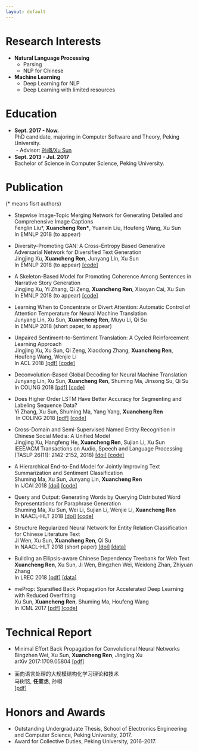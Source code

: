 ```yaml
---
layout: default
---
```


# Research Interests

* **Natural Language Processing**
  * Parsing
  * NLP for Chinese
* **Machine Learning**
  * Deep Learning for NLP
  * Deep Learning with limited resources

# Education

- **Sept. 2017 - Now.**  
  PhD candidate, majoring in Computer Software and Theory, Peking University.  
  - Advisor: [孙栩/Xu Sun](http://www.xusun.org)
- **Sept. 2013 - Jul. 2017**  
  Bachelor of Science in Computer Science, Peking University.

# Publication

(\* means fisrt authors)

* Stepwise Image-Topic Merging Network for Generating Detailed and Comprehensive Image Captions  
  Fenglin Liu\*, **Xuancheng Ren\***, Yuanxin Liu, Houfeng Wang, Xu Sun  
  In EMNLP 2018 (to appear)
  
* Diversity-Promoting GAN: A Cross-Entropy Based Generative Adversarial Network for Diversified Text Generation  
  Jingjing Xu, **Xuancheng Ren**, Junyang Lin, Xu Sun  
  In EMNLP 2018 (to appear) [[code]](https://github.com/lancopku/DPGAN)
  
* A Skeleton-Based Model for Promoting Coherence Among Sentences in Narrative Story Generation  
  Jingjing Xu, Yi Zhang, Qi Zeng, **Xuancheng Ren**, Xiaoyan Cai, Xu Sun  
  In EMNLP 2018 (to appear) [[code]](https://github.com/lancopku/Skeleton-Based-Generation-Model)
  
* Learning When to Concentrate or Divert Attention: Automatic Control of Attention Temperature for Neural Machine Translation  
  Junyang Lin, Xu Sun, **Xuancheng Ren**, Muyu Li, Qi Su  
  In EMNLP 2018 (short paper, to appear)

* Unpaired Sentiment-to-Sentiment Translation: A Cycled Reinforcement Learning Approach  
  Jingjing Xu, Xu Sun, Qi Zeng, Xiaodong Zhang, **Xuancheng Ren**, Houfeng Wang, Wenjie Li  
  In ACL 2018 [[pdf]](http://aclweb.org/anthology/P18-1090) [[code]](https://github.com/lancopku/Unpaired-Sentiment-Translation)

* Deconvolution-Based Global Decoding for Neural Machine Translation  
  Junyang Lin, Xu Sun, **Xuancheng Ren**, Shuming Ma, Jinsong Su, Qi Su  
  In COLING 2018 [[pdf]](http://aclweb.org/anthology/C18-1276) [[code]](https://github.com/lancopku/DeconvDec)
  
* Does Higher Order LSTM Have Better Accuracy for Segmenting and Labeling Sequence Data?  
  Yi Zhang, Xu Sun, Shuming Ma, Yang Yang, **Xuancheng Ren**  
  In COLING 2018 [[pdf]](http://aclweb.org/anthology/C18-1061) [[code]](https://github.com/lancopku/Multi-Order-LSTM)

* Cross-Domain and Semi-Supervised Named Entity Recognition in Chinese Social Media: A Unified Model  
  Jingjing Xu, Hangfeng He, **Xuancheng Ren**, Sujian Li, Xu Sun  
  IEEE/ACM Transactions on Audio, Speech and Language Processing (TASLP 26(11): 2142-2152, 2018) [[doi]](https://doi.org/10.1109/TASLP.2018.2856625) [[code]](https://github.com/lancopku/ChineseNER)

* A Hierarchical End-to-End Model for Jointly Improving Text Summarization and Sentiment Classification  
  Shuming Ma, Xu Sun, Junyang Lin, **Xuancheng Ren**  
  In IJCAI 2018 [[doi]](https://doi.org/10.24963/ijcai.2018/591) [[code]](https://github.com/lancopku/HSSC)

* Query and Output: Generating Words by Querying Distributed Word Representations for Paraphrase Generation  
  Shuming Ma, Xu Sun, Wei Li, Sujian Li, Wenjie Li, **Xuancheng Ren**  
  In NAACL-HLT 2018 [[doi]](https://doi.org/10.18653/v1/N18-1018) [[code]](https://github.com/lancopku/WEAN)

* Structure Regularized Neural Network for Entity Relation Classification for Chinese Literature Text  
  Ji Wen, Xu Sun, **Xuancheng Ren**, Qi Su  
  In NAACL-HLT 2018 (short paper) [[doi]](https://doi.org/10.18653/v1/N18-2059) [[data]](http://anthology.aclweb.org/attachments/N/N18/N18-2059.Datasets.zip)

* Building an Ellipsis-aware Chinese Dependency Treebank for Web Text  
  **Xuancheng Ren**, Xu Sun, Ji Wen, Bingzhen Wei, Weidong Zhan, Zhiyuan Zhang  
  In LREC 2018  [[pdf]](http://www.lrec-conf.org/proceedings/lrec2018/pdf/297.pdf) [[data]](https://github.com/lancopku/Chinese-Dependency-Treebank-with-Ellipsis)

* meProp: Sparsified Back Propagation for Accelerated Deep Learning with Reduced Overfitting  
  Xu Sun, **Xuancheng Ren**, Shuming Ma, Houfeng Wang  
  In ICML 2017 [[pdf]](http://proceedings.mlr.press/v70/sun17c/sun17c.pdf) [[code]](https://github.com/lancopku/meProp)


# Technical Report

* Minimal Effort Back Propagation for Convolutional Neural Networks  
  Bingzhen Wei, Xu Sun, **Xuancheng Ren**, Jingjing Xu  
  arXiv 2017:1709.05804 [[pdf]](https://arxiv.org/pdf/1709.05804)

* 面向语言处理的大规模结构化学习理论和技术  
  马树铭, **任宣丞**, 孙栩  
  [[pdf]](http://shumingma.com/%E9%9D%A2%E5%90%91%E8%AF%AD%E8%A8%80%E5%A4%84%E7%90%86%E7%9A%84%E5%A4%A7%E8%A7%84%E6%A8%A1%E7%BB%93%E6%9E%84%E5%8C%96%E5%AD%A6%E4%B9%A0%E7%90%86%E8%AE%BA%E5%92%8C%E6%8A%80%E6%9C%AF.pdf)

# Honors and Awards

* Outstanding Undergraduate Thesis, School of Electronics Engineering and Computer Science, Peking University, 2017.
* Award for Collective Duties, Peking University, 2016-2017. 
